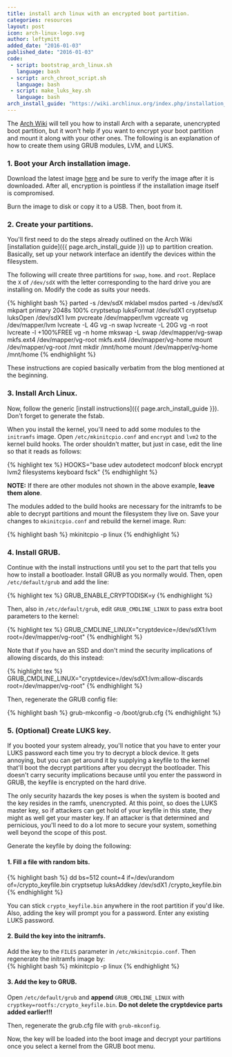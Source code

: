 ```yaml
---
title: install arch linux with an encrypted boot partition.
categories: resources
layout: post
icon: arch-linux-logo.svg
author: leftymitt
added_date: "2016-01-03"
published_date: "2016-01-03"
code: 
 - script: bootstrap_arch_linux.sh
   language: bash
 - script: arch_chroot_script.sh
   language: bash
 - script: make_luks_key.sh
   language: bash
arch_install_guide: "https://wiki.archlinux.org/index.php/installation_guide"
---
```


The [Arch Wiki](https://wiki.archlinux.org/) will tell you how to install Arch
with a separate, unencrypted boot partition, but it won't help if you want to
encrypt your boot partition and mount it along with your other ones. The
following is an explanation of how to create them using GRUB modules, LVM, and
LUKS.

### 1. Boot your Arch installation image.

Download the latest image [here](https://www.archlinux.org/download/) and be
sure to verify the image after it is downloaded. After all, encryption is
pointless if the installation image itself is compromised.  

Burn the image to disk or copy it to a USB. Then, boot from it.  
 

### 2. Create your partitions.  

You'll first need to do the steps already outlined on the Arch Wiki
[installation guide]({{ page.arch_install_guide }}) up to partition creation.
Basically, set up your network interface an identify the devices within the
filesystem.  

The following will create three partitions for `swap`, `home`. and `root`.
Replace the `X` of `/dev/sdX` with the letter corresponding to the hard drive
you are installing on. Modify the code as suits your needs. 

{% highlight bash %}
parted -s /dev/sdX mklabel msdos
parted -s /dev/sdX mkpart primary 2048s 100%
cryptsetup luksFormat /dev/sdX1
cryptsetup luksOpen /dev/sdX1 lvm
pvcreate /dev/mapper/lvm
vgcreate vg /dev/mapper/lvm
lvcreate -L 4G vg -n swap
lvcreate -L 20G vg -n root
lvcreate -l +100%FREE vg -n home
mkswap -L swap /dev/mapper/vg-swap
mkfs.ext4 /dev/mapper/vg-root
mkfs.ext4 /dev/mapper/vg-home
mount /dev/mapper/vg-root /mnt
mkdir /mnt/home
mount /dev/mapper/vg-home /mnt/home
{% endhighlight %}

These instructions are copied basically verbatim from the blog mentioned at the
beginning.  

### 3. Install Arch Linux.  

Now, follow the generic [install instructions]({{ page.arch_install_guide }}).
Don't forget to generate the fstab.  

When you install the kernel, you'll need to add some modules to the `initramfs`
image. Open `/etc/mkinitcpio.conf` and `encrypt` and `lvm2` to the kernel build
hooks. The order shouldn't matter, but just in case, edit the line so that it
reads as follows: 

{% highlight tex %}
HOOKS="base udev autodetect modconf block encrypt lvm2 filesystems keyboard fsck"
{% endhighlight %}

**NOTE:** If there are other modules not shown in the above example, **leave
them alone**.  

The modules added to the build hooks are necessary for the initramfs to be able
to decrypt partitions and mount the filesystem they live on. Save your changes
to `mkinitcpio.conf` and rebuild the kernel image. Run: 

{% highlight bash %}
mkinitcpio -p linux
{% endhighlight %}

### 4. Install GRUB. 

Continue with the install instructions until you set to the part that tells you
how to install a bootloader. Install GRUB as you normally would. Then, open
`/etc/default/grub` and add the line: 

{% highlight tex %}
GRUB_ENABLE_CRYPTODISK=y
{% endhighlight %}

Then, also in `/etc/default/grub`, edit `GRUB_CMDLINE_LINUX` to pass extra boot
parameters to the kernel:

{% highlight tex %}
GRUB_CMDLINE_LINUX="cryptdevice=/dev/sdX1:lvm root=/dev/mapper/vg-root"
{% endhighlight %}

Note that if you have an SSD and don't mind the security implications of
allowing discards, do this instead:

{% highlight tex %}
GRUB_CMDLINE_LINUX="cryptdevice=/dev/sdX1:lvm:allow-discards root=/dev/mapper/vg-root"
{% endhighlight %}

Then, regenerate the GRUB config file:

{% highlight bash %}
grub-mkconfig -o /boot/grub.cfg
{% endhighlight %}


### 5. (Optional) Create LUKS key.  

If you booted your system already, you'll notice that you have to enter your
LUKS password each time you try to decrypt a block device. It gets annoying,
but you can get around it by supplying a keyfile to the kernel that'll boot the
decrypt partitions after you decrypt the bootloader. This doesn't carry
security implications because until you enter the password in GRUB, the keyfile
is encrypted on the hard drive. 

The only security hazards the key poses is when the system is booted and the
key resides in the ramfs, unencrypted. At this point, so does the LUKS master
key, so if attackers can get hold of your keyfile in this state, they might as
well get your master key. If an attacker is that determined and pernicious,
you'll need to do a lot more to secure your system, something well beyond the
scope of this post.

Generate the keyfile by doing the following:  


#### 1. Fill a file with random bits.
{% highlight bash %}
dd bs=512 count=4 if=/dev/urandom of=/crypto_keyfile.bin
cryptsetup luksAddkey /dev/sdX1 /crypto_keyfile.bin
{% endhighlight %}

You can stick `crypto_keyfile.bin` anywhere in the root partition if you'd
like. Also, adding the key will prompt you for a password. Enter any existing
LUKS password.

#### 2. Build the key into the initramfs. 

Add the key to the `FILES` parameter in `/etc/mkinitcpio.conf`. Then regenerate
the initramfs image by:  
{% highlight bash %}
mkinitcpio -p linux
{% endhighlight %} 
 

#### 3. Add the key to GRUB.  

Open `/etc/default/grub` and **append** `GRUB_CMDLINE_LINUX` with
`cryptkey=rootfs:/crypto_keyfile.bin`. **Do not delete the cryptdevice parts
added earlier!!!** 

Then, regenerate the grub.cfg file with `grub-mkconfig`. 

Now, the key will be loaded into the boot image and decrypt your partitions
once you select a kernel from the GRUB boot menu.  
